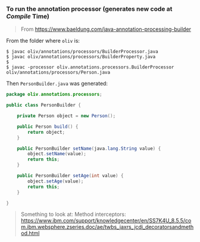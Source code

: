 ### To run the annotation processor (generates new code at **_Compile_** Time)
> From <https://www.baeldung.com/java-annotation-processing-builder>

From the folder where `oliv` is:
```
$ javac oliv/annotations/processors/BuilderProcessor.java 
$ javac oliv/annotations/processors/BuilderProperty.java
$
$ javac -processor oliv.annotations.processors.BuilderProcessor oliv/annotations/processors/Person.java 
```
Then `PersonBuilder.java` was generated:
```java
package oliv.annotations.processors;

public class PersonBuilder {

    private Person object = new Person();

    public Person build() {
        return object;
    }

    public PersonBuilder setName(java.lang.String value) {
        object.setName(value);
        return this;
    }

    public PersonBuilder setAge(int value) {
        object.setAge(value);
        return this;
    }

}
``` 
> Something to look at: Method interceptors: <https://www.ibm.com/support/knowledgecenter/en/SS7K4U_8.5.5/com.ibm.websphere.zseries.doc/ae/twbs_jaxrs_jcdi_decoratorsandmethod.html>
